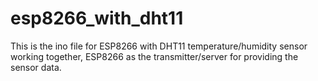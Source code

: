 # esp8266_with_dht11
This is the ino file for ESP8266 with DHT11 temperature/humidity sensor working together,      ESP8266 as the transmitter/server for providing the sensor data.
